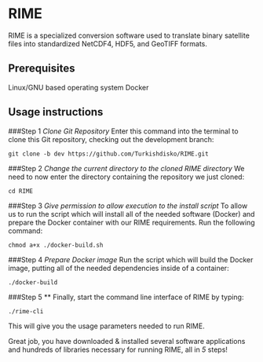 # RIME
RIME is a specialized conversion software used to translate binary satellite files into standardized NetCDF4, HDF5, and GeoTIFF formats.
## Prerequisites
Linux/GNU based operating system
Docker

## Usage instructions
###Step 1
*Clone Git Repository*
Enter this command into the terminal to clone this Git repository, checking out the development branch:

`git clone -b dev https://github.com/Turkishdisko/RIME.git`

###Step 2
*Change the current directory to the cloned RIME directory*
We need to now enter the directory containing the repository we just cloned:

`cd RIME`

###Step 3
*Give permission to allow execution to the install script*
To allow us to run the script which will install all of the needed software (Docker) and prepare the Docker container with our RIME requirements.  Run the following command:

`chmod a+x ./docker-build.sh`

###Step 4
*Prepare Docker image*
Run the script which will build the Docker image, putting all of the needed dependencies inside of a container:

`./docker-build`

###Step 5
**
Finally, start the command line interface of RIME by typing:

`./rime-cli`

This will give you the usage parameters needed to run RIME.

Great job, you have downloaded & installed several software applications and hundreds of libraries necessary for running RIME, all in _5_ steps!
